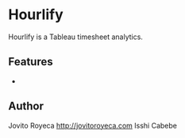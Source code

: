# Hourlify 
Hourlify is a Tableau timesheet analytics.

## Features
* 

## Author
Jovito Royeca http://jovitoroyeca.com
Isshi Cabebe

